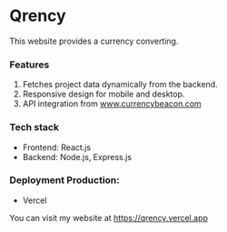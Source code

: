 # **Qrency**

This website provides a currency converting.

### **Features**
1. Fetches project data dynamically from the backend.
2. Responsive design for mobile and desktop.
3. API integration from www.currencybeacon.com

### **Tech stack**
- Frontend: React.js
- Backend: Node.js, Express.js

### **Deployment Production:**
- Vercel

You can visit my website at https://qrency.vercel.app
